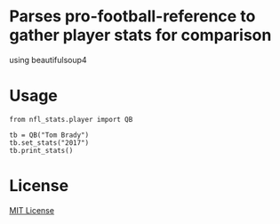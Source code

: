 # Parses pro-football-reference to gather player stats for comparison
using beautifulsoup4

# Usage
```
from nfl_stats.player import QB

tb = QB("Tom Brady")
tb.set_stats("2017")
tb.print_stats()
```

# License
[MIT License](LICENSE.txt)
